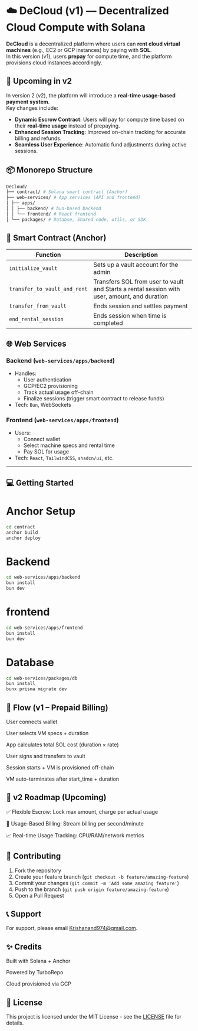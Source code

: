 # ☁️ DeCloud (v1) — Decentralized Cloud Compute with Solana

**DeCloud** is a decentralized platform where users can **rent cloud virtual machines** (e.g., EC2 or GCP instances) by paying with **SOL**.  
In this version (v1), users **prepay** for compute time, and the platform provisions cloud instances accordingly.

## 🚀 Upcoming in v2

In version 2 (v2), the platform will introduce a **real-time usage-based payment system**.  
Key changes include:

- **Dynamic Escrow Contract**: Users will pay for compute time based on their **real-time usage** instead of prepaying.
- **Enhanced Session Tracking**: Improved on-chain tracking for accurate billing and refunds.
- **Seamless User Experience**: Automatic fund adjustments during active sessions.

## 📦 Monorepo Structure

```bash
DeCloud/
├── contract/ # Solana smart contract (Anchor)
├── web-services/ # App services (API and frontend)
│ ├── apps/
│ │ ├── backend/ # bun-based backend
│ │ └── frontend/ # React frontend
│ └── packages/ # Databse, Shared code, utils, or SDK
```


## 🔐 Smart Contract (Anchor)
| Function | Description |
|----------|-------------|
| `initialize_vault` | Sets up a vault account for the admin |
| `transfer_to_vault_and_rent` | Transfers SOL from user to vault and Starts a rental session with user, amount, and duration|
| `transfer_from_vault` | Ends session and settles payment |
| `end_rental_session` | Ends session when time is completed |

## 🌐 Web Services

### Backend (`web-services/apps/backend`)
- Handles:
  - User authentication
  - GCP/EC2 provisioning 
  - Track actual usage off-chain
  - Finalize sessions (trigger smart contract to release funds)
- Tech: `Bun`, WebSockets

### Frontend (`web-services/apps/frontend`)
- Users:
  - Connect wallet
  - Select machine specs and rental time
  - Pay SOL for usage
- Tech: `React`, `TailwindCSS`, `shadcn/ui`, etc.

---

## 💻 Getting Started

# Anchor Setup
```bash
cd contract
anchor build
anchor deploy
```

# Backend
```bash
cd web-services/apps/backend
bun install
bun dev
```

# frontend
```bash 
cd web-services/apps/frontend
bun install
bun dev  
```

# Database
```bash 
cd web-services/packages/db
bun install
bunx prisma migrate dev  
```

## 🧪 Flow (v1 – Prepaid Billing)
User connects wallet

User selects VM specs + duration

App calculates total SOL cost (duration × rate)

User signs and transfers to vault

Session starts + VM is provisioned off-chain

VM auto-terminates after start_time + duration

## 🚧 v2 Roadmap (Upcoming)
✅ Flexible Escrow: Lock max amount, charge per actual usage

🔁 Usage-Based Billing: Stream billing per second/minute

📈 Real-time Usage Tracking: CPU/RAM/network metrics


## 🤝 Contributing

1. Fork the repository
2. Create your feature branch (`git checkout -b feature/amazing-feature`)
3. Commit your changes (`git commit -m 'Add some amazing feature'`)
4. Push to the branch (`git push origin feature/amazing-feature`)
5. Open a Pull Request

## 📞 Support

For support, please email Krishanand974@gmail.com.

## ✨ Credits
Built with Solana + Anchor

Powered by TurboRepo

Cloud provisioned via GCP


## 📄 License

This project is licensed under the MIT License - see the [LICENSE](LICENSE) file for details.